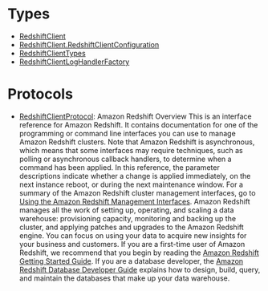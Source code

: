 # Types

  - [RedshiftClient](/aws-sdk-swift/reference/0.x/AWSRedshift/RedshiftClient)
  - [RedshiftClient.RedshiftClientConfiguration](/aws-sdk-swift/reference/0.x/AWSRedshift/RedshiftClient_RedshiftClientConfiguration)
  - [RedshiftClientTypes](/aws-sdk-swift/reference/0.x/AWSRedshift/RedshiftClientTypes)
  - [RedshiftClientLogHandlerFactory](/aws-sdk-swift/reference/0.x/AWSRedshift/RedshiftClientLogHandlerFactory)

# Protocols

  - [RedshiftClientProtocol](/aws-sdk-swift/reference/0.x/AWSRedshift/RedshiftClientProtocol):
    Amazon Redshift Overview This is an interface reference for Amazon Redshift. It contains documentation for one of the programming or command line interfaces you can use to manage Amazon Redshift clusters. Note that Amazon Redshift is asynchronous, which means that some interfaces may require techniques, such as polling or asynchronous callback handlers, to determine when a command has been applied. In this reference, the parameter descriptions indicate whether a change is applied immediately, on the next instance reboot, or during the next maintenance window. For a summary of the Amazon Redshift cluster management interfaces, go to [Using the Amazon Redshift Management Interfaces](https://docs.aws.amazon.com/redshift/latest/mgmt/using-aws-sdk.html). Amazon Redshift manages all the work of setting up, operating, and scaling a data warehouse: provisioning capacity, monitoring and backing up the cluster, and applying patches and upgrades to the Amazon Redshift engine. You can focus on using your data to acquire new insights for your business and customers. If you are a first-time user of Amazon Redshift, we recommend that you begin by reading the [Amazon Redshift Getting Started Guide](https://docs.aws.amazon.com/redshift/latest/gsg/getting-started.html). If you are a database developer, the [Amazon Redshift Database Developer Guide](https://docs.aws.amazon.com/redshift/latest/dg/welcome.html) explains how to design, build, query, and maintain the databases that make up your data warehouse.
